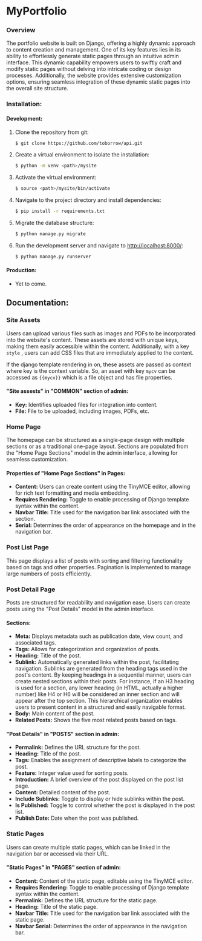 # MyPortfolio

### Overview

The portfolio website is built on Django, offering a highly dynamic approach to content creation and management. One of its key features lies in its ability to effortlessly generate static pages through an intuitive admin interface. This dynamic capability empowers users to swiftly craft and modify static pages without delving into intricate coding or design processes. Additionally, the website provides extensive customization options, ensuring seamless integration of these dynamic static pages into the overall site structure.


### Installation:

#### Development:

1. Clone the repository from git:

   ```bash
   $ git clone https://github.com/toborrow/api.git
   ```

2. Create a virtual environment to isolate the installation:

   ```bash
   $ python -m venv <path>/mysite
   ```

3. Activate the virtual environment:

   ```bash
   $ source <path>/mysite/bin/activate
   ```

4. Navigate to the project directory and install dependencies:

   ```bash
   $ pip install -r requirements.txt
   ```

5. Migrate the database structure:

   ```bash
   $ python manage.py migrate
   ```

6. Run the development server and navigate to [http://localhost:8000/](http://localhost:8000/):

   ```bash
   $ python manage.py runserver
   ```

#### Production:

- Yet to come.


## Documentation:

### Site Assets

Users can upload various files such as images and PDFs to be incorporated into the website's content. These assets are stored with unique keys, making them easily accessible within the content. Additionally, with a key `style` , users can add CSS files that are immediately applied to the content.

If the django template rendering in on, these assets are passed as context where key is the context variable. So, an asset with key `mycv` can be accessed as `{{mycv}}` which is a file object and has file properties.

#### "Site assests" in "COMMON" section of admin:
- **Key:** Identifies uploaded files for integration into content.
- **File:** File to be uploaded, including images, PDFs, etc.

### Home Page

The homepage can be structured as a single-page design with multiple sections or as a traditional one-page layout. Sections are populated from the "Home Page Sections" model in the admin interface, allowing for seamless customization.

#### Properties of "Home Page Sections" in Pages:

- **Content:** Users can create content using the TinyMCE editor, allowing for rich text formatting and media embedding.
- **Requires Rendering:** Toggle to enable processing of Django template syntax within the content.
- **Navbar Title:** Title used for the navigation bar link associated with the section.
- **Serial:** Determines the order of appearance on the homepage and in the navigation bar.

### Post List Page

This page displays a list of posts with sorting and filtering functionality based on tags and other properties. Pagination is implemented to manage large numbers of posts efficiently.

### Post Detail Page

Posts are structured for readability and navigation ease. Users can create posts using the "Post Details" model in the admin interface.

#### Sections:

- **Meta:** Displays metadata such as publication date, view count, and associated tags.
- **Tags:** Allows for categorization and organization of posts.
- **Heading:** Title of the post.
- **Sublink:** Automatically generated links within the post, facilitating navigation. 
Sublinks are generated from the heading tags used in the post's content. By keeping headings in a sequential manner, users can create nested sections within their posts. For instance, if an H3 heading is used for a section, any lower heading (in HTML, actually a higher number) like H4 or H6 will be considered an inner section and will appear after the top section. This hierarchical organization enables users to present content in a structured and easily navigable format.
- **Body:** Main content of the post.
- **Related Posts:** Shows the five most related posts based on tags.

#### "Post Details" in "POSTS" section in admin:

- **Permalink:** Defines the URL structure for the post.
- **Heading:** Title of the post.
- **Tags:** Enables the assignment of descriptive labels to categorize the post.
- **Feature:** Integer value used for sorting posts.
- **Introduction:** A brief overview of the post displayed on the post list page.
- **Content:** Detailed content of the post.
- **Include Sublinks:** Toggle to display or hide sublinks within the post.
- **Is Published:** Toggle to control whether the post is displayed in the post list.
- **Publish Date:** Date when the post was published.

### Static Pages

Users can create multiple static pages, which can be linked in the navigation bar or accessed via their URL.

#### "Static Pages" in "PAGES" section of admin:

- **Content:** Content of the static page, editable using the TinyMCE editor.
- **Requires Rendering:** Toggle to enable processing of Django template syntax within the content.
- **Permalink:** Defines the URL structure for the static page.
- **Heading:** Title of the static page.
- **Navbar Title:** Title used for the navigation bar link associated with the static page.
- **Navbar Serial:** Determines the order of appearance in the navigation bar.
